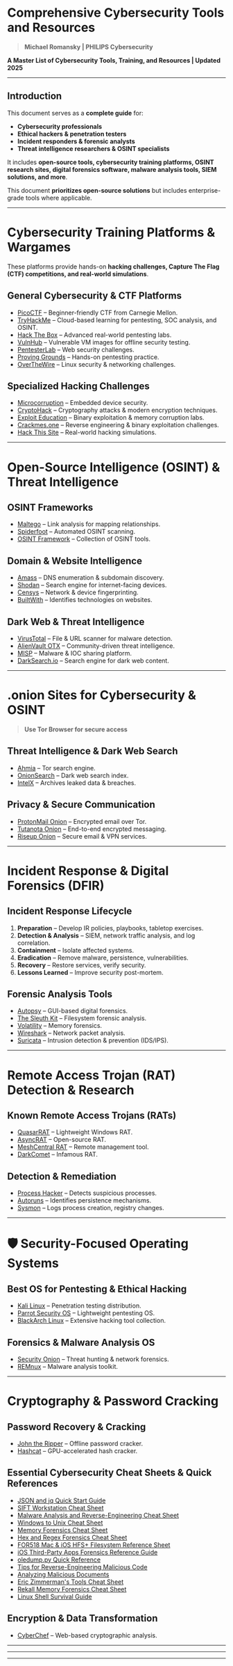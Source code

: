 # Comprehensive Cybersecurity Tools and Resources  

> **Michael Romansky | PHILIPS Cybersecurity**  

**A Master List of Cybersecurity Tools, Training, and Resources | Updated 2025**  

---

##  Introduction  

This document serves as a **complete guide** for:  

- **Cybersecurity professionals**  
- **Ethical hackers & penetration testers**  
- **Incident responders & forensic analysts**  
- **Threat intelligence researchers & OSINT specialists**  

It includes **open-source tools, cybersecurity training platforms, OSINT research sites, digital forensics software, malware analysis tools, SIEM solutions, and more**.

This document **prioritizes open-source solutions** but includes enterprise-grade tools where applicable.  

---

#  Cybersecurity Training Platforms & Wargames  

These platforms provide hands-on **hacking challenges, Capture The Flag (CTF) competitions, and real-world simulations**.

## **General Cybersecurity & CTF Platforms**  

- [PicoCTF](https://picoctf.com) – Beginner-friendly CTF from Carnegie Mellon.  
- [TryHackMe](https://tryhackme.com) – Cloud-based learning for pentesting, SOC analysis, and OSINT.  
- [Hack The Box](https://www.hackthebox.com/) – Advanced real-world pentesting labs.  
- [VulnHub](https://www.vulnhub.com/) – Vulnerable VM images for offline security testing.  
- [PentesterLab](https://pentesterlab.com/) – Web security challenges.  
- [Proving Grounds](https://portal.offensive-security.com/proving-grounds/play) – Hands-on pentesting practice.  
- [OverTheWire](http://overthewire.org/wargames/) – Linux security & networking challenges.  

## **Specialized Hacking Challenges**  

- [Microcorruption](https://microcorruption.com) – Embedded device security.  
- [CryptoHack](https://cryptohack.org/) – Cryptography attacks & modern encryption techniques.  
- [Exploit Education](http://exploit.education) – Binary exploitation & memory corruption labs.  
- [Crackmes.one](https://crackmes.one/) – Reverse engineering & binary exploitation challenges.  
- [Hack This Site](https://www.hackthissite.org/) – Real-world hacking simulations.  

---

#  Open-Source Intelligence (OSINT) & Threat Intelligence  

## **OSINT Frameworks**  

- [Maltego](https://www.maltego.com/) – Link analysis for mapping relationships.  
- [Spiderfoot](https://www.spiderfoot.net/) – Automated OSINT scanning.  
- [OSINT Framework](https://osintframework.com/) – Collection of OSINT tools.  

## **Domain & Website Intelligence**  

- [Amass](https://github.com/owasp-amass/amass) – DNS enumeration & subdomain discovery.  
- [Shodan](https://www.shodan.io/) – Search engine for internet-facing devices.  
- [Censys](https://censys.io/) – Network & device fingerprinting.  
- [BuiltWith](https://builtwith.com/) – Identifies technologies on websites.  

## **Dark Web & Threat Intelligence**  

- [VirusTotal](https://www.virustotal.com/) – File & URL scanner for malware detection.  
- [AlienVault OTX](https://otx.alienvault.com/) – Community-driven threat intelligence.  
- [MISP](https://www.misp-project.org/) – Malware & IOC sharing platform.  
- [DarkSearch.io](https://darksearch.io/) – Search engine for dark web content.  

---

# .onion Sites for Cybersecurity & OSINT  

> **Use Tor Browser for secure access**  

## **Threat Intelligence & Dark Web Search**  

- [Ahmia](http://ahmia.fi/) – Tor search engine.  
- [OnionSearch](http://onionsearchserver.com/) – Dark web search index.  
- [IntelX](http://intelx.io/) – Archives leaked data & breaches.  

## **Privacy & Secure Communication**  

- [ProtonMail Onion](http://protonirockerxow.onion/) – Encrypted email over Tor.  
- [Tutanota Onion](https://tutanota.com/) – End-to-end encrypted messaging.  
- [Riseup Onion](http://nzh3fv6jc6jskki3.onion/) – Secure email & VPN services.  

---

#  Incident Response & Digital Forensics (DFIR)  

## **Incident Response Lifecycle**  

1. **Preparation** – Develop IR policies, playbooks, tabletop exercises.  
2. **Detection & Analysis** – SIEM, network traffic analysis, and log correlation.  
3. **Containment** – Isolate affected systems.  
4. **Eradication** – Remove malware, persistence, vulnerabilities.  
5. **Recovery** – Restore services, verify security.  
6. **Lessons Learned** – Improve security post-mortem.  

## **Forensic Analysis Tools**  

- [Autopsy](https://www.autopsy.com/) – GUI-based digital forensics.  
- [The Sleuth Kit](https://www.sleuthkit.org/) – Filesystem forensic analysis.  
- [Volatility](https://github.com/volatilityfoundation/volatility) – Memory forensics.  
- [Wireshark](https://www.wireshark.org/) – Network packet analysis.  
- [Suricata](https://suricata.io/) – Intrusion detection & prevention (IDS/IPS).  

---

#  Remote Access Trojan (RAT) Detection & Research  

## **Known Remote Access Trojans (RATs)**  

- [QuasarRAT](https://github.com/quasar/QuasarRAT) – Lightweight Windows RAT.  
- [AsyncRAT](https://github.com/NYAN-x-CAT/AsyncRAT-C-Sharp) – Open-source RAT.  
- [MeshCentral RAT](https://meshcentral.com/) – Remote management tool.  
- [DarkComet](https://github.com/eset/malware-ioc/tree/master/DarkComet) – Infamous RAT.  

## **Detection & Remediation**  

- [Process Hacker](https://processhacker.sourceforge.io/) – Detects suspicious processes.  
- [Autoruns](https://docs.microsoft.com/en-us/sysinternals/downloads/autoruns) – Identifies persistence mechanisms.  
- [Sysmon](https://docs.microsoft.com/en-us/sysinternals/downloads/sysmon) – Logs process creation, registry changes.  

---

# 🛡 Security-Focused Operating Systems  

## **Best OS for Pentesting & Ethical Hacking**  

- [Kali Linux](https://www.kali.org/) – Penetration testing distribution.  
- [Parrot Security OS](https://www.parrotsec.org/) – Lightweight pentesting OS.  
- [BlackArch Linux](https://blackarch.org/) – Extensive hacking tool collection.  

## **Forensics & Malware Analysis OS**  

- [Security Onion](https://securityonion.net/) – Threat hunting & network forensics.  
- [REMnux](https://remnux.org/) – Malware analysis toolkit.  

---

#  Cryptography & Password Cracking  

## **Password Recovery & Cracking**  

- [John the Ripper](https://www.openwall.com/john/) – Offline password cracker.  
- [Hashcat](https://hashcat.net/hashcat/) – GPU-accelerated hash cracker.

## **Essential Cybersecurity Cheat Sheets & Quick References**

- [JSON and jq Quick Start Guide](https://www.sans.org/posters/json-and-jq-quick-start-guide/)  
- [SIFT Workstation Cheat Sheet](https://www.sans.org/posters/sift-workstation-cheat-sheet/)  
- [Malware Analysis and Reverse-Engineering Cheat Sheet](https://www.sans.org/posters/malware-analysis-and-reverse-engineering-cheat-sheet/)  
- [Windows to Unix Cheat Sheet](https://www.sans.org/posters/windows-to-unix-cheat-sheet/)  
- [Memory Forensics Cheat Sheet](https://www.sans.org/posters/memory-forensics-cheat-sheet/)  
- [Hex and Regex Forensics Cheat Sheet](https://www.sans.org/posters/hex-and-regex-forensics-cheat-sheet/)  
- [FOR518 Mac & iOS HFS+ Filesystem Reference Sheet](https://www.sans.org/posters/mac-and-ios-hfs-filesystem-reference-sheet/)  
- [iOS Third-Party Apps Forensics Reference Guide](https://www.sans.org/posters/ios-third-party-apps-forensics-reference-guide-poster/)  
- [oledump.py Quick Reference](https://www.sans.org/posters/oledump-quick-reference/)  
- [Tips for Reverse-Engineering Malicious Code](https://www.sans.org/posters/tips-for-reverse-engineering-malicious-code/)  
- [Analyzing Malicious Documents](https://www.sans.org/posters/analyzing-malicious-documents/)  
- [Eric Zimmerman's Tools Cheat Sheet](https://www.sans.org/posters/eric-zimmermans-tools-cheat-sheet/)  
- [Rekall Memory Forensics Cheat Sheet](https://www.sans.org/posters/rekall-memory-forensics-cheat-sheet/)  
- [Linux Shell Survival Guide](https://www.sans.org/posters/linux-shell-survival-guide/)  

## **Encryption & Data Transformation**  

- [CyberChef](https://gchq.github.io/CyberChef/) – Web-based cryptographic analysis.  

---




---



---


 






